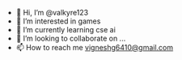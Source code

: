 - 👋 Hi, I’m @valkyre123
- 👀 I’m interested in games
- 🌱 I’m currently learning cse ai
- 💞️ I’m looking to collaborate on ...
- 📫 How to reach me vigneshg6410@gmail.com

<!---
valkyre123/valkyre123 is a ✨ special ✨ repository because its `README.md` (this file) appears on your GitHub profile.
You can click the Preview link to take a look at your changes.
--->
